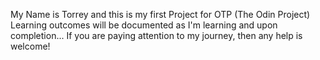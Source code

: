 My Name is Torrey and this is my first Project for OTP (The Odin Project)
Learning outcomes will be documented as I'm learning and upon completion...
If you are paying attention to my journey, then any help is welcome!